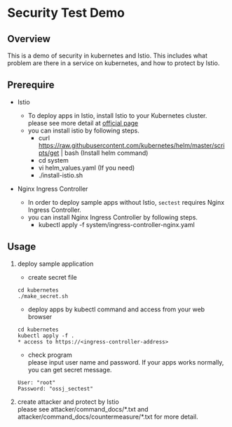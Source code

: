 # Security Test Demo

## Overview

This is a demo of security in kubernetes and Istio.
This includes what problem are there in a service on kubernetes, and how to protect by Istio.

## Prerequire

- Istio
  - To deploy apps in Istio, install Istio to your Kubernetes cluster.  
  please see more detail at [official page](https://istio.io/docs/setup/kubernetes/quick-start/)
  - you can install istio by following steps.
    - curl https://raw.githubusercontent.com/kubernetes/helm/master/scripts/get | bash (Install helm command)
    - cd system
    - vi helm_values.yaml (If you need)
    - ./install-istio.sh

- Nginx Ingress Controller
  - In order to deploy sample apps without Istio, `sectest` requires Nginx Ingress Controller.
  - you can install Nginx Ingress Controller by following steps.
    - kubectl apply -f system/ingress-controller-nginx.yaml

## Usage

1. deploy sample application
    - create secret file
    ``` text
    cd kubernetes
    ./make_secret.sh
    ```

    - deploy apps by kubectl command and access from your web browser
    ``` text
    cd kubernetes
    kubectl apply -f .
    * access to https://<ingress-controller-address>
    ```

    - check program  
    please input user name and password. If your apps works normally, you can get secret message.
    ``` text
    User: "root"
    Password: "ossj_sectest"
    ```

2. create attacker and protect by Istio  
    please see attacker/command_docs/\*.txt and attacker/command_docs/countermeasure/\*.txt for more detail.
